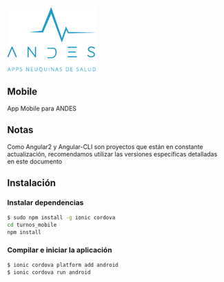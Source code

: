 ![ANDES](https://github.com/andes/andes.github.io/raw/master/images/logo.png)

## Mobile

App Mobile para ANDES

## Notas

Como Angular2 y Angular-CLI son proyectos que están en constante actualización, recomendamos utilizar las versiones específicas detalladas en este documento

## Instalación

### Instalar dependencias

```bash
$ sudo npm install -g ionic cordova
cd turnos_mobile
npm install
```

### Compilar e iniciar la aplicación

```bash
$ ionic cordova platform add android
$ ionic cordova run android
```
